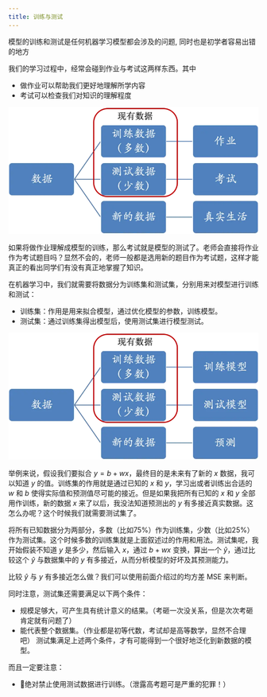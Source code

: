 ```yaml
---
title: 训练与测试
---
```



模型的训练和测试是任何机器学习模型都会涉及的问题, 同时也是初学者容易出错的地方




我们的学习过程中，经常会碰到作业与考试这两样东西。其中

* 做作业可以帮助我们更好地理解所学内容
* 考试可以检查我们对知识的理解程度

![](/assets/images/ai/basic/05/traintest1.png.webp)

如果将做作业理解成模型的训练，那么考试就是模型的测试了。老师会直接将作业作为考试题目吗？显然不会的，老师一般都是选用新的题目作为考试题，这样才能真正的看出同学们有没有真正地掌握了知识。

在机器学习中，我们就需要将数据分为训练集和测试集，分别用来对模型进行训练和测试：

* 训练集：作用是用来拟合模型，通过优化模型的参数，训练模型。
* 测试集：通过训练集得出模型后，使用测试集进行模型测试。

![](/assets/images/ai/basic/05/traintest2.png.webp)

举例来说，假设我们要拟合 $y=b+wx$，最终目的是未来有了新的 $x$ 数据，我可以知道 $y$ 的值。训练集的作用就是通过已知的 $x$ 和 $y$，学习出或者训练出合适的 $w$ 和 $b$ 使得实际值和预测值尽可能的接近。但是如果我把所有已知的 $x$ 和 $y$ 全部用作训练，新的数据 $x$ 来了以后，我没法知道预测出的 $y$ 有多接近真实数据。这怎么办呢？这个时候我们就需要测试集了。

将所有已知数据分为两部分，多数（比如75%）作为训练集，少数（比如25%）作为测试集。这个时候多数的训练集就是上面叙述过的作用和用法。测试集呢，我开始假装不知道  $y$  是多少，然后输入 $x$，通过 $b+wx$ 变换，算出一个 $\hat y$，通过比较这个 $\hat y$ 与数据集中的  $y$  有多接近，从而分析模型的好坏及其预测能力。

比较 $\hat y$ 与 $y$ 有多接近怎么做？我们可以使用前面介绍过的均方差 MSE 来判断。

同时注意，测试集还需要满足以下两个条件：
* 规模足够大，可产生具有统计意义的结果。（考砸一次没关系，但是次次考砸肯定就有问题了）
* 能代表整个数据集。（作业都是初等代数，考试却是高等数学，显然不合理吧）
测试集满足上述两个条件，才有可能得到一个很好地泛化到新数据的模型。

而且一定要注意：
* 🚫绝对禁止使用测试数据进行训练。（泄露高考题可是严重的犯罪！）
